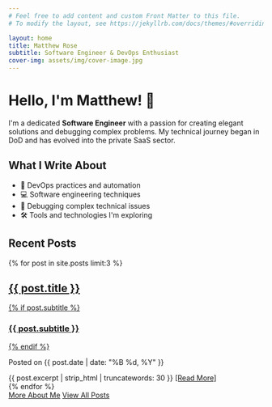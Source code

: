 ```yaml
---
# Feel free to add content and custom Front Matter to this file.
# To modify the layout, see https://jekyllrb.com/docs/themes/#overriding-theme-defaults

layout: home
title: Matthew Rose
subtitle: Software Engineer & DevOps Enthusiast
cover-img: assets/img/cover-image.jpg
---
```


# Hello, I'm Matthew! 👋

I'm a dedicated **Software Engineer** with a passion for creating elegant solutions and debugging complex problems. My technical journey began in DoD and has evolved into the private SaaS sector.

## What I Write About

- 🚀 DevOps practices and automation
- 💻 Software engineering techniques
- 🔧 Debugging complex technical issues
- 🛠️ Tools and technologies I'm exploring

## Recent Posts

{% for post in site.posts limit:3 %}
<div class="post-preview">
  <a href="{{ post.url | relative_url }}">
    <h2 class="post-title">{{ post.title }}</h2>
    {% if post.subtitle %}
    <h3 class="post-subtitle">{{ post.subtitle }}</h3>
    {% endif %}
  </a>
  <p class="post-meta">
    Posted on {{ post.date | date: "%B %d, %Y" }}
  </p>
  <div class="post-entry-container">
    <div class="post-entry">
      {{ post.excerpt | strip_html | truncatewords: 30 }}
      <a href="{{ post.url | relative_url }}" class="post-read-more">[Read More]</a>
    </div>
  </div>
</div>
<div class="post-preview-divider"></div>
{% endfor %}

<div class="cta-container">
  <a href="/about" class="cta-button">More About Me</a>
  <a href="/blog" class="cta-button">View All Posts</a>
</div>
